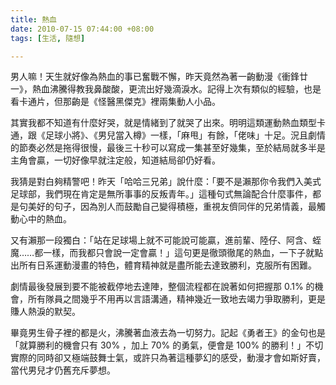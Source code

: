 ```yaml
---
title: 熱血
date: 2010-07-15 07:44:00 +08:00
tags: [生活, 隨想]

---
```


 男人嘛！天生就好像為熱血的事已奮戰不懈，昨天竟然為著一齣動漫《衝鋒廿一》，熱血沸騰得教我鼻酸酸，更流出好幾滴淚水。記得上次有類似的經驗，也是看卡通片，但那齣是《怪醫黑傑克》裡兩集動人小品。  
  
 其實我都不知道有什麼好哭，就是情緒到了就哭了出來。明明這類運動熱血類型卡通，跟《足球小將》、《男兒當入樽》一樣，「麻甩」有餘，「佬味」十足。況且劇情的節奏必然是拖得很慢，最後三十秒可以寫成一集甚至好幾集，至於結局就多半是主角會贏，一切好像早就注定般，知道結局卻仍好看。  
  
 我猜是對白夠精警吧！昨天「哈哈三兄弟」說什麼：「要不是瀨那你令我們入美式足球部，我們現在肯定是無所事事的反叛青年。」這種句式無論配合什麼事件，都是句美好的句子，因為別人而鼓勵自己變得積極，重視友儕同伴的兄弟情義，最觸動心中的熱血。  
  
 又有瀨那一段獨白：「站在足球場上就不可能說可能贏，進前輩、陸仔、阿含、蛭魔……都一樣，而我都只會說一定會贏！」這句更是徹頭徹尾的熱血，一下子就點出所有日系運動漫畫的特色，體育精神就是盡所能去達致勝利，克服所有困難。  
  
 劇情最後發展到要不能被截停地去達陣，整個流程都在說著如何把握那 0.1% 的機會，所有隊員之間幾乎不用再以言語溝通，精神幾近一致地去竭力爭取勝利，更是賺人熱淚的默契。  
  
 畢竟男生骨子裡的都是火，沸騰著血液去為一切努力。記起《勇者王》的金句也是「就算勝利的機會只有 30% ，加上 70% 的勇氣，便會是 100% 的勝利！」不切實際的同時卻又極端鼓舞士氣，或許只為著這種夢幻的感受，動漫才會如斯好賣，當代男兒才仍舊充斥夢想。
